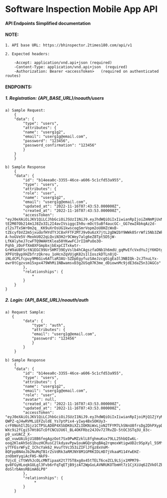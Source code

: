 # Software Inspection Mobile App API

#### API Endpoints Simplified documentation

#### NOTE:
    1. API base URL: https://bhinspector.2times180.com/api/v1

    2. Expected headers:

        -Accept: application/vnd.api+json (required)
        -Content-Type: application/vnd.api+json  (required)
        -Authorization: Bearer <accessToken>   (required on authenticated routes)

#### ENDPOINTS:
##### 1. Registration: {API_BASE_URL}/noauth/users
    a) Sample Request:
        {
        "data": {
            "type": "users",
            "attributes": {
            "name": "userg1g2",
            "email": "userg1g@email.com",
            "password": "123456",
            "password_confirmation": "123456"
            }
        }
        }

    b) Sample Response
        {
        "data": {
            "id": "b14eea0c-3355-46ce-a606-5c1cfd53a955",
            "type": "users",
            "attributes": {
            "role": "user",
            "name": "userg1g2",
            "email": "userg1g@email.com",
            "updated_at": "2022-11-16T07:43:53.000000Z",
            "created_at": "2022-11-16T07:43:53.000000Z",
            "accessToken": "eyJ0eXAiOiJKV1QiLCJhbGciOiJSUzI1NiJ9.eyJhdWQiOiIxIiwianRpIjoiZmNmMjUxMGJiZmE2NjQzYjJlMmU5NTMxZDliNjAyZjBmNjNiYTYxODllNzdiMDFjY2IxMWQ2MjU3NjEwYmJjNjBhMzRlZjRkZGJmYTgxMGUiLCJpYXQiOjE2Njg1ODQ2MzQuMDEyNzM2LCJuYmYiOjE2Njg1ODQ2MzQuMDEyNzM5LCJleHAiOjE3MDAxMjA2MzMuOTE3NzI4LCJzdWIiOiJiMTRlZWEwYy0zMzU1LTQ2Y2UtYTYwNi01YzFjZmQ1M2E5NTUiLCJzY29wZXMiOltdfQ.IF7QWJoAkGLKLs1joCHWAz8PT54bXyVdj-tE2M07Ob214m1J8Zo3IL2I4avIVsiggcIh0u-mOctSuBf4aucGC-_GG7ewZ4bkqAz2d-zl2s7TxSWr0m2q__KK9uXrOsUG1kwscogSmrVopm2oU8HZcWxB-tZEcyfbVZ2m5jxudofHYdTYJC8xFFTF2MTJ9v0u6zX7jtL2gDW2bY9WWk05rrWfi5Nb3ZWk6o3dnasxP5Gkkvgh-A-hoGVe5V-MeokU022qLQviN3H2r9CWey7alg6eZ8Tpt5D5jW-LfKAlyheJ7cwFTQ9WAHtKlea50YKwwFCJrIImPuOo3O-Pqhb_zDoFfXm8XFGmpbxjbExpCITxkwtr-GrW9aU8FSctN1EGC99UrSHM739EyVslb4hCAgszfaONb1h6mdU_gqMvEfcVxdYuJjY6KDtg9elUd83KPcBn2JmvpKmjN6aRjTiR40Tz2bZTMwh2ql8muwstjRgAu-XPFUtBypXHZbfrzQkreu_1oHcnZqVUjgK82s1lIoszkDTLn8jQ-iNLdCPLfcpuy9M6Giv6ATlaR3AU-SZDpEgyfuzSAeJzcgOigEa3l3NBIQk-2cJTnuLYx-ewr0tCgzvsm15xpx479WhMi1NBwamsvD3g2USq07K3me_dDiownMc9jdE3daZ5n3JAGCo"
            },
            "relationships": {
                *
            }
        }
    }

##### 2. Login: {API_BASE_URL}/noauth/auth
    a) Request Sample:
       {
            "data": {
                "type": "auth",
                "attributes": {
                "email": "userg1g@email.com",
                "password": "123456"
                }
            }
        }
        
    b) Sample Response
        {
        "data": {
            "id": "b14eea0c-3355-46ce-a606-5c1cfd53a955",
            "type": "users",
            "attributes": {
            "name": "userg1g2",
            "email": "userg1g@email.com",
            "role": "user",
            "avatar": null,
            "created_at": "2022-11-16T07:43:53.000000Z",
            "updated_at": "2022-11-16T07:43:53.000000Z",
            "accessToken": "eyJ0eXAiOiJKV1QiLCJhbGciOiJSUzI1NiJ9.eyJhdWQiOiIxIiwianRpIjoiMjQ1ZjYyMmNlMGFhMDA0ZTRkZWIxZWU5ZWEwYTRkYTkyMzJiNTc2YzFlNzcwNTNjNjE5MTY5YWIxYzM4YmUzYmRmZTExZjJlZWJmMjYwOGYiLCJpYXQiOjE2Njg1ODQ5MDIuMzI5MTgsIm5iZiI6MTY2ODU4NDkwMi4zMjkxODIsImV4cCI6MTcwMDEyMDkwMi4yNTI0NzksInN1YiI6ImIxNGVlYTBjLTMzNTUtNDZjZS1hNjA2LTVjMWNmZDUzYTk1NSIsInNjb3BlcyI6W119.A34rDCqK0V2K-QWPZ-qJ4wRVMLiEFZuldE_Ys7ptPix4-yIwy4BxSOKUy3-crF0NohIlZGjz1CTPSLAD8P4XSbDK0iXZiIOKNiWxLjoN2TFYM7LhSNnU8frsDg2DhPXypD1jLCpaXxRsJ9Rc_u9oGztU1oliCGWeZtag5kidUZ5UBwNv6HNZykMy-WXc9i2fCgi57Ht8GTcDfCNCUJU6l_BL4OKFRbz24JOv727RvZD-5tOC3STq3U_83c-p9_uxUACZ_X-qO_vuwUAibjU18B6fegAgzOot7Sx0PwMZzklL8fghmuKux79LL25hbQIw6L-ooq2KleAh5oS1buzHCRusC2lkdyavPpw1ouWGQrghqBAq2rqmoxWtigwUD2c9SpXyl_5SMYL4O7pXJ-y7TFEsrWFyZ_IChcYak62_HvuftVc353iZIFlJfgz8xVoM-8QFppBN4oJb2NuMqTB1rZsVdRk3aRMJNY8M1GPRKIDLHD7jVkaaM114YwEHZ-znObmYyqiAcFHS-NkF9-fUjcE_cTtWVhJcOLcMNTipaaX2t775T8xg8x45tTELT6ceZCL9LSjx1MPM79-gv8FGyHLoqkGULgl3Fvb6rFqTqETjB9jzAT2WpGoLAVNRUKOTbmHt7z1CjXiUq62ZVkOlZbHN-doSlrbAmsRBimA6LP0"
            },
            "relationships": {
                 *
            }
        }